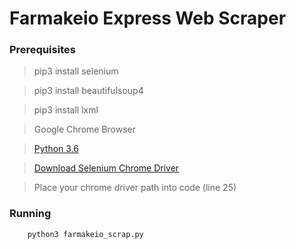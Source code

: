 # Farmakeio Express Web Scraper

### Prerequisites

> pip3 install selenium

> pip3 install beautifulsoup4

> pip3 install lxml

> Google Chrome Browser 

> [Python 3.6](https://www.python.org/)

> [Download Selenium Chrome Driver](http://chromedriver.chromium.org/downloads)

> Place your chrome driver path into code (line 25)


### Running

```python
    python3 farmakeio_scrap.py
```

